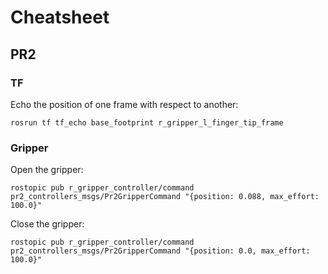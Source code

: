 # Cheatsheet

## PR2

### TF

Echo the position of one frame with respect to another:

```
rosrun tf tf_echo base_footprint r_gripper_l_finger_tip_frame
```

### Gripper

Open the gripper:

```
rostopic pub r_gripper_controller/command pr2_controllers_msgs/Pr2GripperCommand "{position: 0.088, max_effort: 100.0}"
```

Close the gripper:

```
rostopic pub r_gripper_controller/command pr2_controllers_msgs/Pr2GripperCommand "{position: 0.0, max_effort: 100.0}"
```

